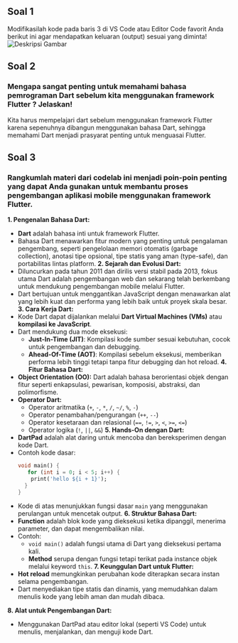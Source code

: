 ## Soal 1
Modifikasilah kode pada baris 3 di VS Code atau Editor Code favorit Anda berikut ini agar mendapatkan keluaran (output) sesuai yang diminta!
![Deskripsi Gambar]()

## Soal 2
### Mengapa sangat penting untuk memahami bahasa pemrograman Dart sebelum kita menggunakan framework Flutter ? Jelaskan!

Kita harus mempelajari dart sebelum menggunakan framework Flutter karena sepenuhnya dibangun menggunakan bahasa Dart, sehingga memahami Dart menjadi prasyarat penting untuk menguasai Flutter.

## Soal 3
### Rangkumlah materi dari codelab ini menjadi poin-poin penting yang dapat Anda gunakan untuk membantu proses pengembangan aplikasi mobile menggunakan framework Flutter.
**1. Pengenalan Bahasa Dart:**
- **Dart** adalah bahasa inti untuk framework Flutter.
- Bahasa Dart menawarkan fitur modern yang penting untuk pengalaman pengembang, seperti pengelolaan memori otomatis (garbage collection), anotasi tipe opsional, tipe statis yang aman (type-safe), dan portabilitas lintas platform.
**2. Sejarah dan Evolusi Dart:**
- Diluncurkan pada tahun 2011 dan dirilis versi stabil pada 2013, fokus utama Dart adalah pengembangan web dan sekarang telah berkembang untuk mendukung pengembangan mobile melalui Flutter.
- Dart bertujuan untuk menggantikan JavaScript dengan menawarkan alat yang lebih kuat dan performa yang lebih baik untuk proyek skala besar.
**3. Cara Kerja Dart:**
- Kode Dart dapat dijalankan melalui **Dart Virtual Machines (VMs)** atau **kompilasi ke JavaScript**.
- Dart mendukung dua mode eksekusi:
  - **Just-In-Time (JIT)**: Kompilasi kode sumber sesuai kebutuhan, cocok untuk pengembangan dan debugging.
  - **Ahead-Of-Time (AOT)**: Kompilasi sebelum eksekusi, memberikan performa lebih tinggi tetapi tanpa fitur debugging dan hot reload.
**4. Fitur Bahasa Dart:**
- **Object Orientation (OO):** Dart adalah bahasa berorientasi objek dengan fitur seperti enkapsulasi, pewarisan, komposisi, abstraksi, dan polimorfisme.
- **Operator Dart:**
  - Operator aritmatika (`+`, `-`, `*`, `/`, `~/`, `%`, `-`)
  - Operator penambahan/pengurangan (`++`, `--`)
  - Operator kesetaraan dan relasional (`==`, `!=`, `>`, `<`, `>=`, `<=`)
  - Operator logika (`!`, `||`, `&&`)
**5. Hands-On dengan Dart:**
- **DartPad** adalah alat daring untuk mencoba dan bereksperimen dengan kode Dart.
- Contoh kode dasar:
  ```dart
  void main() { 
     for (int i = 0; i < 5; i++) { 
      print('hello ${i + 1}'); 
    } 
  }
  ```
- Kode di atas menunjukkan fungsi dasar `main` yang menggunakan perulangan untuk mencetak output.
**6. Struktur Bahasa Dart:**
- **Function** adalah blok kode yang dieksekusi ketika dipanggil, menerima parameter, dan dapat mengembalikan nilai.
- Contoh:
  - `void main()` adalah fungsi utama di Dart yang dieksekusi pertama kali.
  - **Method** serupa dengan fungsi tetapi terikat pada instance objek melalui keyword `this`.
**7. Keunggulan Dart untuk Flutter:**
- **Hot reload** memungkinkan perubahan kode diterapkan secara instan selama pengembangan.
- Dart menyediakan tipe statis dan dinamis, yang memudahkan dalam menulis kode yang lebih aman dan mudah dibaca.

**8. Alat untuk Pengembangan Dart:**
- Menggunakan DartPad atau editor lokal (seperti VS Code) untuk menulis, menjalankan, dan menguji kode Dart.
